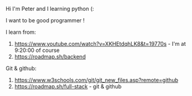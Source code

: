 Hi I'm Peter and I learning python (:

I want to be good programmer !

I learn from: 
1. https://www.youtube.com/watch?v=XKHEtdqhLK8&t=19770s   - I'm at 9:20:00 of course 
2. https://roadmap.sh/backend

Git & github:
1. https://www.w3schools.com/git/git_new_files.asp?remote=github
2. https://roadmap.sh/full-stack - git & github

